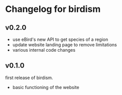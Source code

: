 # Changelog for birdism

## v0.2.0
- use eBird's new API to get species of a region
- update website landing page to remove limitations
- various internal code changes

## v0.1.0

first release of birdism.

- basic functioning of the website
